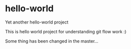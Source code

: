 # hello-world
Yet another hello-world project

This is hello world project for understanding git flow work
:)

Some thing has been changed in the master...
